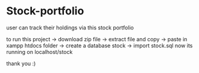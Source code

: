 # Stock-portfolio
user can track their holdings  via this stock portfolio

to run this  project
-> download zip file
-> extract file and copy
-> paste  in xampp htdocs folder 
-> create a database stock
-> import stock.sql
now its running on localhost/stock


thank you :)
